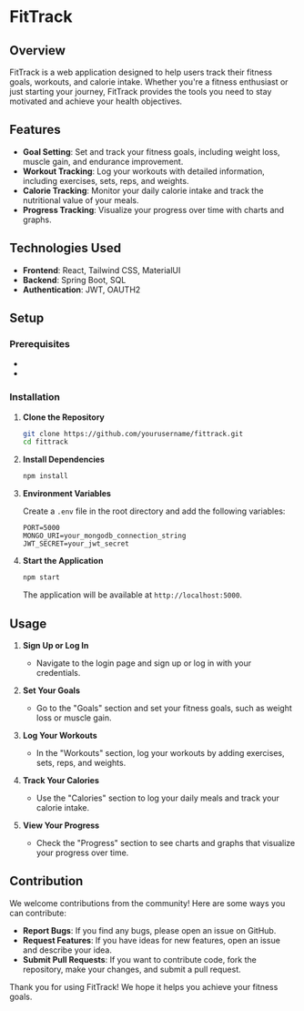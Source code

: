 # FitTrack

## Overview

FitTrack is a web application designed to help users track their fitness goals, workouts, and calorie intake. Whether you're a fitness enthusiast or just starting your journey, FitTrack provides the tools you need to stay motivated and achieve your health objectives.

## Features

- **Goal Setting**: Set and track your fitness goals, including weight loss, muscle gain, and endurance improvement.
- **Workout Tracking**: Log your workouts with detailed information, including exercises, sets, reps, and weights.
- **Calorie Tracking**: Monitor your daily calorie intake and track the nutritional value of your meals.
- **Progress Tracking**: Visualize your progress over time with charts and graphs.

## Technologies Used

- **Frontend**: React, Tailwind CSS, MaterialUI
- **Backend**: Spring Boot, SQL
- **Authentication**: JWT, OAUTH2

## Setup

### Prerequisites

- 
- 

### Installation

1. **Clone the Repository**

   ```bash
   git clone https://github.com/yourusername/fittrack.git
   cd fittrack
   ```

2. **Install Dependencies**

   ```bash
   npm install
   ```

3. **Environment Variables**

   Create a `.env` file in the root directory and add the following variables:

   ```env
   PORT=5000
   MONGO_URI=your_mongodb_connection_string
   JWT_SECRET=your_jwt_secret
   ```

4. **Start the Application**

   ```bash
   npm start
   ```

   The application will be available at `http://localhost:5000`.

## Usage

1. **Sign Up or Log In**

   - Navigate to the login page and sign up or log in with your credentials.

2. **Set Your Goals**

   - Go to the "Goals" section and set your fitness goals, such as weight loss or muscle gain.

3. **Log Your Workouts**

   - In the "Workouts" section, log your workouts by adding exercises, sets, reps, and weights.

4. **Track Your Calories**

   - Use the "Calories" section to log your daily meals and track your calorie intake.

5. **View Your Progress**

   - Check the "Progress" section to see charts and graphs that visualize your progress over time.


## Contribution

We welcome contributions from the community! Here are some ways you can contribute:

- **Report Bugs**: If you find any bugs, please open an issue on GitHub.
- **Request Features**: If you have ideas for new features, open an issue and describe your idea.
- **Submit Pull Requests**: If you want to contribute code, fork the repository, make your changes, and submit a pull request.

Thank you for using FitTrack! We hope it helps you achieve your fitness goals.
